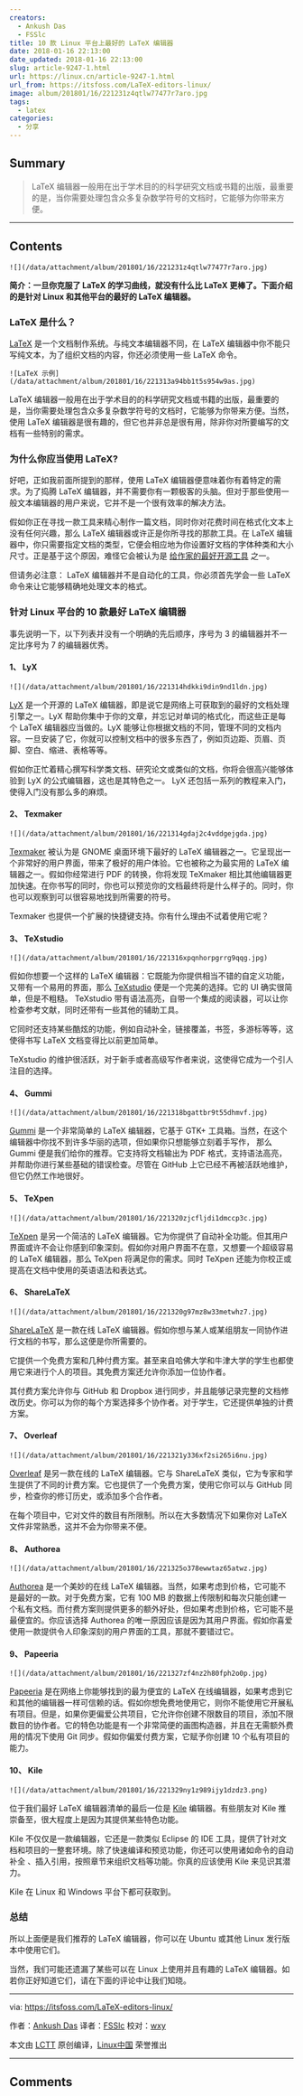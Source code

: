 ```yaml
---
creators:
  - Ankush Das
  - FSSlc
title: 10 款 Linux 平台上最好的 LaTeX 编辑器
date: 2018-01-16 22:13:00
date_updated: 2018-01-16 22:13:00
slug: article-9247-1.html
url: https://linux.cn/article-9247-1.html
url_from: https://itsfoss.com/LaTeX-editors-linux/
image: album/201801/16/221231z4qtlw77477r7aro.jpg
tags:
  - latex
categories:
  - 分享
---
```


## Summary

> LaTeX 编辑器一般用在出于学术目的的科学研究文档或书籍的出版，最重要的是，当你需要处理包含众多复杂数学符号的文档时，它能够为你带来方便。

***

<!-- more -->

## Contents

`![](/data/attachment/album/201801/16/221231z4qtlw77477r7aro.jpg)`

**简介：一旦你克服了 LaTeX 的学习曲线，就没有什么比 LaTeX 更棒了。下面介绍的是针对 Linux 和其他平台的最好的 LaTeX 编辑器。**

### LaTeX 是什么？

[LaTeX](https://www.LaTeX-project.org/) 是一个文档制作系统。与纯文本编辑器不同，在 LaTeX 编辑器中你不能只写纯文本，为了组织文档的内容，你还必须使用一些 LaTeX 命令。

`![LaTeX 示例](/data/attachment/album/201801/16/221313a94bb1t5s954w9as.jpg)`

LaTeX 编辑器一般用在出于学术目的的科学研究文档或书籍的出版，最重要的是，当你需要处理包含众多复杂数学符号的文档时，它能够为你带来方便。当然，使用 LaTeX 编辑器是很有趣的，但它也并非总是很有用，除非你对所要编写的文档有一些特别的需求。

### 为什么你应当使用 LaTeX?

好吧，正如我前面所提到的那样，使用 LaTeX 编辑器便意味着你有着特定的需求。为了捣腾 LaTeX 编辑器，并不需要你有一颗极客的头脑。但对于那些使用一般文本编辑器的用户来说，它并不是一个很有效率的解决方法。

假如你正在寻找一款工具来精心制作一篇文档，同时你对花费时间在格式化文本上没有任何兴趣，那么 LaTeX 编辑器或许正是你所寻找的那款工具。在 LaTeX 编辑器中，你只需要指定文档的类型，它便会相应地为你设置好文档的字体种类和大小尺寸。正是基于这个原因，难怪它会被认为是 [给作家的最好开源工具](https://itsfoss.com/open-source-tools-writers/) 之一。

但请务必注意： LaTeX 编辑器并不是自动化的工具，你必须首先学会一些 LaTeX 命令来让它能够精确地处理文本的格式。

### 针对 Linux 平台的 10 款最好 LaTeX 编辑器

事先说明一下，以下列表并没有一个明确的先后顺序，序号为 3 的编辑器并不一定比序号为 7 的编辑器优秀。

#### 1、 LyX

`![](/data/attachment/album/201801/16/221314hdkki9din9nd1ldn.jpg)`

[LyX](https://www.LyX.org/) 是一个开源的 LaTeX 编辑器，即是说它是网络上可获取到的最好的文档处理引擎之一。LyX 帮助你集中于你的文章，并忘记对单词的格式化，而这些正是每个 LaTeX 编辑器应当做的。LyX 能够让你根据文档的不同，管理不同的文档内容。一旦安装了它，你就可以控制文档中的很多东西了，例如页边距、页眉、页脚、空白、缩进、表格等等。

假如你正忙着精心撰写科学类文档、研究论文或类似的文档，你将会很高兴能够体验到 LyX 的公式编辑器，这也是其特色之一。 LyX 还包括一系列的教程来入门，使得入门没有那么多的麻烦。

#### 2、 Texmaker

`![](/data/attachment/album/201801/16/221314gdaj2c4vddgejgda.jpg)`

[Texmaker](http://www.xm1math.net/texmaker/) 被认为是 GNOME 桌面环境下最好的 LaTeX 编辑器之一。它呈现出一个非常好的用户界面，带来了极好的用户体验。它也被称之为最实用的 LaTeX 编辑器之一。假如你经常进行 PDF 的转换，你将发现 TeXmaker 相比其他编辑器更加快速。在你书写的同时，你也可以预览你的文档最终将是什么样子的。同时，你也可以观察到可以很容易地找到所需要的符号。

Texmaker 也提供一个扩展的快捷键支持。你有什么理由不试着使用它呢？

#### 3、 TeXstudio

`![](/data/attachment/album/201801/16/221316xpqnhorpgrrg9qqg.jpg)`

假如你想要一个这样的 LaTeX 编辑器：它既能为你提供相当不错的自定义功能，又带有一个易用的界面，那么 [TeXstudio](https://www.texstudio.org/) 便是一个完美的选择。它的 UI 确实很简单，但是不粗糙。 TeXstudio 带有语法高亮，自带一个集成的阅读器，可以让你检查参考文献，同时还带有一些其他的辅助工具。

它同时还支持某些酷炫的功能，例如自动补全，链接覆盖，书签，多游标等等，这使得书写 LaTeX 文档变得比以前更加简单。

TeXstudio 的维护很活跃，对于新手或者高级写作者来说，这使得它成为一个引人注目的选择。

#### 4、 Gummi

`![](/data/attachment/album/201801/16/221318bgattbr9t55dhmvf.jpg)`

[Gummi](https://github.com/alexandervdm/gummi) 是一个非常简单的 LaTeX 编辑器，它基于 GTK+ 工具箱。当然，在这个编辑器中你找不到许多华丽的选项，但如果你只想能够立刻着手写作， 那么 Gummi 便是我们给你的推荐。它支持将文档输出为 PDF 格式，支持语法高亮，并帮助你进行某些基础的错误检查。尽管在 GitHub 上它已经不再被活跃地维护，但它仍然工作地很好。

#### 5、 TeXpen

`![](/data/attachment/album/201801/16/221320zjcfljdi1dmccp3c.jpg)`

[TeXpen](https://sourceforge.net/projects/texpen/) 是另一个简洁的 LaTeX 编辑器。它为你提供了自动补全功能。但其用户界面或许不会让你感到印象深刻。假如你对用户界面不在意，又想要一个超级容易的 LaTeX 编辑器，那么 TeXpen 将满足你的需求。同时 TeXpen 还能为你校正或提高在文档中使用的英语语法和表达式。

#### 6、 ShareLaTeX

`![](/data/attachment/album/201801/16/221320g97mz8w33metwhz7.jpg)`

[ShareLaTeX](https://www.shareLaTeX.com/) 是一款在线 LaTeX 编辑器。假如你想与某人或某组朋友一同协作进行文档的书写，那么这便是你所需要的。

它提供一个免费方案和几种付费方案。甚至来自哈佛大学和牛津大学的学生也都使用它来进行个人的项目。其免费方案还允许你添加一位协作者。

其付费方案允许你与 GitHub 和 Dropbox 进行同步，并且能够记录完整的文档修改历史。你可以为你的每个方案选择多个协作者。对于学生，它还提供单独的计费方案。

#### 7、 Overleaf

`![](/data/attachment/album/201801/16/221321y336xf2si265i6nu.jpg)`

[Overleaf](https://www.overleaf.com/) 是另一款在线的 LaTeX 编辑器。它与 ShareLaTeX 类似，它为专家和学生提供了不同的计费方案。它也提供了一个免费方案，使用它你可以与 GitHub 同步，检查你的修订历史，或添加多个合作者。

在每个项目中，它对文件的数目有所限制。所以在大多数情况下如果你对 LaTeX 文件非常熟悉，这并不会为你带来不便。

#### 8、 Authorea

`![](/data/attachment/album/201801/16/221325o378ewwtaz65atwz.jpg)`

[Authorea](https://www.authorea.com/) 是一个美妙的在线 LaTeX 编辑器。当然，如果考虑到价格，它可能不是最好的一款。对于免费方案，它有 100 MB 的数据上传限制和每次只能创建一个私有文档。而付费方案则提供更多的额外好处，但如果考虑到价格，它可能不是最便宜的。你应该选择 Authorea 的唯一原因应该是因为其用户界面。假如你喜爱使用一款提供令人印象深刻的用户界面的工具，那就不要错过它。

#### 9、 Papeeria

`![](/data/attachment/album/201801/16/221327zf4nz2h80fph2o0p.jpg)`

[Papeeria](https://www.papeeria.com/) 是在网络上你能够找到的最为便宜的 LaTeX 在线编辑器，如果考虑到它和其他的编辑器一样可信赖的话。假如你想免费地使用它，则你不能使用它开展私有项目。但是，如果你更偏爱公共项目，它允许你创建不限数目的项目，添加不限数目的协作者。它的特色功能是有一个非常简便的画图构造器，并且在无需额外费用的情况下使用 Git 同步。假如你偏爱付费方案，它赋予你创建 10 个私有项目的能力。

#### 10、 Kile

`![](/data/attachment/album/201801/16/221329ny1z989ijy1dzdz3.png)`

位于我们最好 LaTeX 编辑器清单的最后一位是 [Kile](https://kile.sourceforge.io/) 编辑器。有些朋友对 Kile 推崇备至，很大程度上是因为其提供某些特色功能。

Kile 不仅仅是一款编辑器，它还是一款类似 Eclipse 的 IDE 工具，提供了针对文档和项目的一整套环境。除了快速编译和预览功能，你还可以使用诸如命令的自动补全 、插入引用，按照章节来组织文档等功能。你真的应该使用 Kile 来见识其潜力。

Kile 在 Linux 和 Windows 平台下都可获取到。

### 总结

所以上面便是我们推荐的 LaTeX 编辑器，你可以在 Ubuntu 或其他 Linux 发行版本中使用它们。

当然，我们可能还遗漏了某些可以在 Linux 上使用并且有趣的 LaTeX 编辑器。如若你正好知道它们，请在下面的评论中让我们知晓。

---

via: <https://itsfoss.com/LaTeX-editors-linux/>

作者：[Ankush Das](https://itsfoss.com/author/ankush/) 译者：[FSSlc](https://github.com/FSSlc) 校对：[wxy](https://github.com/wxy)

本文由 [LCTT](https://github.com/LCTT/TranslateProject) 原创编译，[Linux中国](https://linux.cn/) 荣誉推出

***

## Comments
